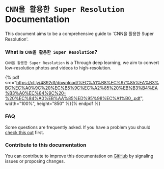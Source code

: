 # `CNN을 활용한 Super Resolution` Documentation

This document aims to be a comprehensive guide to 'CNN을 활용한 Super Resolution'.

### What is `CNN을 활용한 Super Resolution`?

`CNN을 활용한 Super Resolution` is a Through deep learning, we aim to convert low-resolution photos and videos to high-resolution.

{% pdf src="https://cl.ly/4892df/download/%EC%A1%B8%EC%97%85%EA%B3%BC%EC%A0%9C%20%EC%B5%9C%EC%A2%85%20%EB%B3%B4%EA%B3%A0%EC%84%9C%20-%20%EC%84%A0%EB%AA%85%ED%95%98%EC%A1%B0_.pdf", width="100%", height="850" %}{% endpdf %}

### FAQ

Some questions are frequently asked. If you have a problem you should  [check this out](faq.md) first.

### Contribute to this documentation

You can contribute to improve this documentation on [GitHub](https://github.com/taking/TeamClear) by signaling issues or proposing changes.
